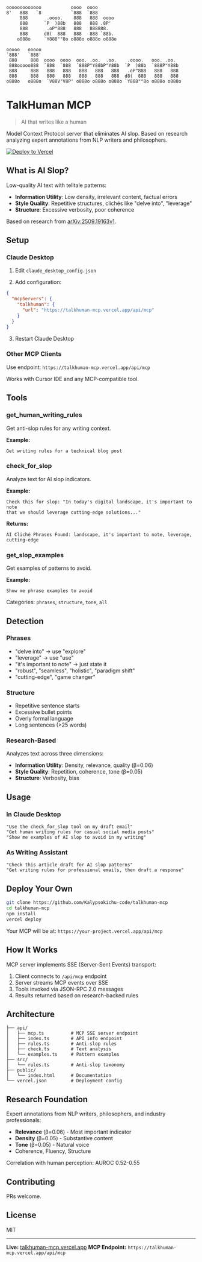 ```
ooooooooooooo           oooo  oooo
8'   888   `8           `888  `888
     888       .oooo.    888   888  oooo
     888      `P  )88b   888   888 .8P'
     888       .oP"888   888   888888.
     888      d8(  888   888   888 `88b.
    o888o     `Y888""8o o888o o888o o888o

ooooo   ooooo
`888'   `888'
 888     888  oooo  oooo  ooo. .oo.  .oo.    .oooo.   ooo. .oo.
 888ooooo888  `888  `888  `888P"Y88bP"Y88b  `P  )88b  `888P"Y88b
 888     888   888   888   888   888   888   .oP"888   888   888
 888     888   888   888   888   888   888  d8(  888   888   888
o888o   o888o  `V88V"V8P' o888o o888o o888o `Y888""8o o888o o888o
```
# TalkHuman MCP
> AI that writes like a human

Model Context Protocol server that eliminates AI slop. Based on research analyzing expert annotations from NLP writers and philosophers.

[![Deploy to Vercel](https://vercel.com/button)](https://vercel.com/import/project?template=https://github.com/Kalypsokichu-code/talkhuman-mcp)

## What is AI Slop?

Low-quality AI text with telltale patterns:

- **Information Utility**: Low density, irrelevant content, factual errors
- **Style Quality**: Repetitive structures, clichés like "delve into", "leverage"
- **Structure**: Excessive verbosity, poor coherence

Based on research from [arXiv:2509.19163v1](https://arxiv.org/abs/2509.19163).

## Setup

### Claude Desktop

1. Edit `claude_desktop_config.json`

2. Add configuration:

```json
{
  "mcpServers": {
    "talkhuman": {
      "url": "https://talkhuman-mcp.vercel.app/api/mcp"
    }
  }
}
```

3. Restart Claude Desktop

### Other MCP Clients

Use endpoint: `https://talkhuman-mcp.vercel.app/api/mcp`

Works with Cursor IDE and any MCP-compatible tool.

## Tools

### get_human_writing_rules

Get anti-slop rules for any writing context.

**Example:**
```
Get writing rules for a technical blog post
```

### check_for_slop

Analyze text for AI slop indicators.

**Example:**
```
Check this for slop: "In today's digital landscape, it's important to note
that we should leverage cutting-edge solutions..."
```

**Returns:**
```
AI Cliché Phrases Found: landscape, it's important to note, leverage,
cutting-edge
```

### get_slop_examples

Get examples of patterns to avoid.

**Example:**
```
Show me phrase examples to avoid
```

Categories: `phrases`, `structure`, `tone`, `all`

## Detection

### Phrases

- "delve into" → use "explore"
- "leverage" → use "use"
- "it's important to note" → just state it
- "robust", "seamless", "holistic", "paradigm shift"
- "cutting-edge", "game changer"

### Structure

- Repetitive sentence starts
- Excessive bullet points
- Overly formal language
- Long sentences (>25 words)

### Research-Based

Analyzes text across three dimensions:

- **Information Utility**: Density, relevance, quality (β=0.06)
- **Style Quality**: Repetition, coherence, tone (β=0.05)
- **Structure**: Verbosity, bias

## Usage

### In Claude Desktop

```
"Use the check_for_slop tool on my draft email"
"Get human writing rules for casual social media posts"
"Show me examples of AI slop to avoid in my writing"
```

### As Writing Assistant

```
"Check this article draft for AI slop patterns"
"Get writing rules for professional emails, then draft a response"
```

## Deploy Your Own

```bash
git clone https://github.com/Kalypsokichu-code/talkhuman-mcp
cd talkhuman-mcp
npm install
vercel deploy
```

Your MCP will be at: `https://your-project.vercel.app/api/mcp`

## How It Works

MCP server implements SSE (Server-Sent Events) transport:

1. Client connects to `/api/mcp` endpoint
2. Server streams MCP events over SSE
3. Tools invoked via JSON-RPC 2.0 messages
4. Results returned based on research-backed rules

## Architecture

```
├── api/
│   ├── mcp.ts          # MCP SSE server endpoint
│   ├── index.ts        # API info endpoint
│   ├── rules.ts        # Anti-slop rules
│   ├── check.ts        # Text analysis
│   └── examples.ts     # Pattern examples
├── src/
│   └── rules.ts        # Anti-slop taxonomy
├── public/
│   └── index.html      # Documentation
└── vercel.json         # Deployment config
```

## Research Foundation

Expert annotations from NLP writers, philosophers, and industry professionals:

- **Relevance** (β=0.06) - Most important indicator
- **Density** (β=0.05) - Substantive content
- **Tone** (β=0.05) - Natural voice
- Coherence, Fluency, Structure

Correlation with human perception: AUROC 0.52-0.55

## Contributing

PRs welcome.

## License

MIT

---

**Live:** [talkhuman-mcp.vercel.app](https://talkhuman-mcp.vercel.app)
**MCP Endpoint:** `https://talkhuman-mcp.vercel.app/api/mcp`
